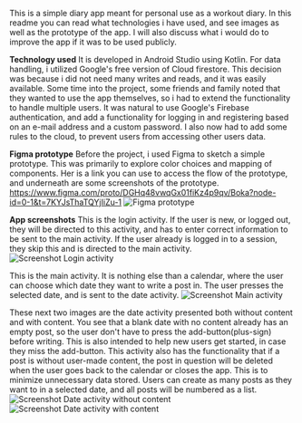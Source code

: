 This is a simple diary app meant for personal use as a workout diary. 
In this readme you can read what technologies i have used, and see images as well as the prototype of the app. I will also discuss what i would do to improve the app if it was to be used publicly.

**Technology used**
It is developed in Android Studio using Kotlin. For data handling, i utilized Google's free version of Cloud firestore. This decision was because i did not need many writes and reads, and it was easily available. Some time into the project, some friends and family noted that they wanted to use the app themselves, so i had to extend the functionality to handle multiple users. It was natural to use Google's Firebase authentication, and add a functionality for logging in and registering based on an e-mail address and a custom password. I also now had to add some rules to the cloud, to prevent users from accessing other users data.

**Figma prototype**
Before the project, i used Figma to sketch a simple prototype. This was primarily to explore color choices and mapping of components. Her is a link you can use to access the flow of the prototype, and underneath are some screenshots of the prototype.
https://www.figma.com/proto/DGHq48vwqGx01fiKz4p9qv/Boka?node-id=0-1&t=7KYJsThaTQYjIiZu-1
![Figma prototype](drawables/figma_prototype.png)

**App screenshots**
This is the login activity. If the user is new, or logged out, they will be directed to this activity, and has to enter correct information to be sent to the main activity. If the user already is logged in to a session, they skip this and is directed to the main activity.
![Screenshot Login activity](drawables/Screenshot_loginactivity.png)

This is the main activity. It is nothing else than a calendar, where the user can choose which date they want to write a post in. The user presses the selected date, and is sent to the date activity.
![Screenshot Main activity](drawables/Screenshot_mainactivity.png)

These next two images are the date activity presented both without content and with content. You see that a blank date with no content already has an empty post, so the user don't have to press the add-button(plus-sign) before writing. This is also intended to help new users get started, in case they miss the add-button. This activity also has the functionality that if a post is without user-made content, the post in question will be deleted when the user goes back to the calendar or closes the app. This is to minimize unnecessary data stored. Users can create as many posts as they want to in a selected date, and all posts will be numbered as a list.
![Screenshot Date activity without content](drawables/Screenshot_dateactivity_nocontent.png)
![Screenshot Date activity with content](drawables/Screenshot_dateactivity_content.png)
